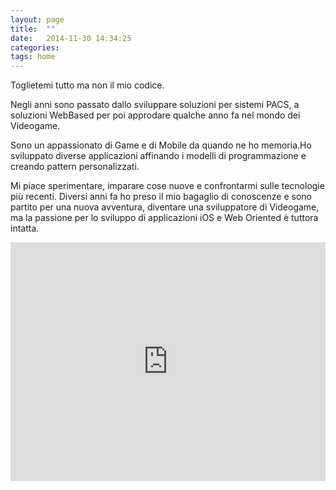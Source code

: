 ```yaml
---
layout: page
title:  ""
date:   2014-11-30 14:34:25
categories: 
tags: home
---
```

Toglietemi tutto ma non il mio codice. 

Negli anni sono passato dallo sviluppare soluzioni per sistemi PACS, a soluzioni WebBased per poi approdare qualche anno fa nel mondo dei Videogame. 

Sono un appassionato di Game e di Mobile da quando ne ho memoria.Ho sviluppato diverse applicazioni affinando i modelli di programmazione e creando pattern personalizzati. 

Mi piace sperimentare, imparare cose nuove e confrontarmi sulle tecnologie più recenti. Diversi anni fa ho preso il mio bagaglio di conoscenze e sono partito per una nuova avventura, diventare una sviluppatore di Videogame, ma la passione per lo sviluppo di applicazioni iOS e Web Oriented è tuttora intatta.

<div class='buzz' style='position: relative; padding-bottom: 60%; padding-top: 80px; height: 0; overflow: hidden;'><iframe src='https://buzzoole.com/z94jMrne6EzEMq3g/influence' width='100%' height='100%' style='position: absolute; top: 0; left: 0; width: 100%; height: 100%; border: none;' scrolling='no'></iframe></div>
